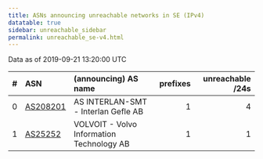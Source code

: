 ```yaml
---
title: ASNs announcing unreachable networks in SE (IPv4)
datatable: true
sidebar: unreachable_sidebar
permalink: unreachable_se-v4.html
---
```


Data as of 2019-09-21 13:20:00 UTC


<div class="datatable-begin"></div>

|   # | ASN                                      | (announcing) AS name                      |   prefixes |   unreachable /24s |
|----:|:-----------------------------------------|:------------------------------------------|-----------:|-------------------:|
|   0 | [AS208201](unreachable_AS208201-v4.html) | AS INTERLAN-SMT - Interlan Gefle AB       |          1 |                  4 |
|   1 | [AS25252](unreachable_AS25252-v4.html)   | VOLVOIT - Volvo Information Technology AB |          1 |                  1 |

<div class="datatable-end"></div>
